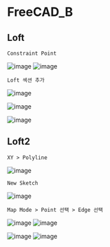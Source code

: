 FreeCAD_B
===========



Loft
------

`Constraint Point`

![image](https://user-images.githubusercontent.com/30430227/182529068-8890587b-2ba7-42db-a8fa-19fc0c2c9c55.png)
![image](https://user-images.githubusercontent.com/30430227/182529085-ada01dbb-8552-4ab8-ab0f-280ca1fb42ed.png)


`Loft 섹션 추가`

![image](https://user-images.githubusercontent.com/30430227/182529211-7c39eec4-bce3-46b1-953e-5d20ee2f129f.png)

![image](https://user-images.githubusercontent.com/30430227/182529243-81ae209b-36cd-4e29-8cb7-75907c56df04.png)

![image](https://user-images.githubusercontent.com/30430227/182529272-a4cad9c5-1a98-4129-8ccc-04dadedaaed3.png)


Loft2
---------

`XY > Polyline`

![image](https://user-images.githubusercontent.com/30430227/182529716-eed4b492-f345-411c-898a-22b746861584.png)


`New Sketch`

![image](https://user-images.githubusercontent.com/30430227/182530003-e29230eb-26c9-4cd6-9727-fb2387faaafa.png)

`Map Mode > Point 선택 > Edge 선택`

![image](https://user-images.githubusercontent.com/30430227/182530134-75e747fc-3cf2-47f8-a7bf-9a5b5fe10435.png)
![image](https://user-images.githubusercontent.com/30430227/182530219-3158b59b-e62c-467d-a94e-f3666229c3a4.png)

![image](https://user-images.githubusercontent.com/30430227/182530370-ee3c25bb-49b0-46fd-b6d6-ee90f263cfd5.png)
![image](https://user-images.githubusercontent.com/30430227/182530391-bc3dea8a-0209-4314-8988-0f0aaa2bd9ab.png)


